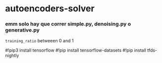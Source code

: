 # autoencoders-solver

### emm solo hay que correr simple.py, denoising.py o generative.py

`training_ratio` betweeen 0 and 1

#!pip3 install tensorflow
#!pip install tensorflow-datasets
#!pip install tfds-nightly